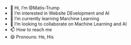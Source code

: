 - 👋 Hi, I’m @Matis-Trump
- 👀 I’m interested in Website DEvelopment and AI
- 🌱 I’m currently learning Marchine Learning
- 💞️ I’m looking to collaborate on Machine Learning and AI
- 📫 How to reach me 
- 😄 Pronouns: He, His

<!---
Matis-Trump/Matis-Trump is a ✨ special ✨ repository because its `README.md` (this file) appears on your GitHub profile.
You can click the Preview link to take a look at your changes.
--->
